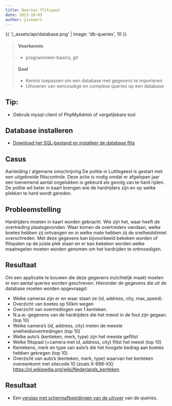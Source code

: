 ```yaml
---
title: Queries flitspaal 
date: 2023-10-03
author: jsiewers
---
```



{{ '/_assets/api/database.png' | image: 'db-queries', 10 }}

> #### Voorkennis
> * programmeer-basics, git

> #### Doel
> * Kennis toepassen om een database met gegevens te importeren
> * Uitvoeren van eencoudige en complexe queries op een database

## Tip:
* Gebruik mysql-client of PhpMyAdmin of vergelijkbare tool
## Database installeren
* [Download het SQL-bestand en installeer de database flits](https://static.edutorial.nl/dbq/flits.sql)

## Casus
Aanleiding / algemene omschrijving
De politie in Luttlegeest is gestart met een uitgebreide flitscontrole. Deze actie is nodig omdat er afgelopen jaar een toenemend aantal ongelukken is gebeurd als gevolg van te hard rijden. 
De politie wil beter in kaart brengen wie de hardrijders zijn en op welke plekken te hard wordt gereden. 

## Probleemstelling
Hardrijders moeten in kaart worden gebracht. Wie zijn het, waar heeft de overtreding plaatsgevonden. Waar komen de overtreders vandaan, welke boetes hebben zij ontvangen en in welke mate hebben zij de snelheidslimiet overschreden.
Met deze gegevens kan bijvoorbeeld bekeken worden of flitspalen op de juiste plek staan en er kan bekeken worden welke maatregelen moeten worden genomen om het hardrijden te ontmoedigen. 

## Resultaat
Om een applicatie te bouwen die deze gegevens inzichtelijk maakt moeten er een aantal queries worden geschreven. Hieronder de gegevens die uit de database moeten worden opgevraagd:
*   Welke cameras zijn er en waar staan ze (id, address, city, max_speed).
*   Overzicht van boetes op 50km wegen
*   Overzicht van overtredingen van 1 kenteken.
*   N.a.w.-gegevens van de hardrijders die het meest in de fout zijn gegaan. (top 10)
*   Welke camera’s (id, address, city) meten de meeste snelheidsovertredingen (top 10)
*   Welke auto’s (kenteken, merk, type) zijn het meeste geflitst
*   Welke flitspaal (=camera met id, address, city) flitst het meest (top 10)
*   Kentekens, merk en type van auto’s die het hoogste bedrag aan boetes hebben gekregen (top 10)
*   Overzicht van auto’s (kenteken, merk, type) waarvan het kenteken overeenkomt met sitecode 10 (zoals X-999-XX)  https://nl.wikipedia.org/wiki/Nederlands_kenteken 

## Resultaat
* Een [verslag met schermafbeeldingen van de uitvoer](https://static.edutorial.nl/dbq/SQL_Verslag.docx) van de queries.